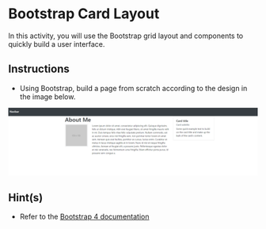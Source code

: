 # Bootstrap Card Layout

In this activity, you will use the Bootstrap grid layout and components to quickly build a user interface.


## Instructions

* Using Bootstrap, build a page from scratch according to the design in the image below.

![Card-layout design](card-layout.png)


## Hint(s)

* Refer to the [Bootstrap 4 documentation](https://getbootstrap.com/docs/4.3/getting-started/introduction/)

